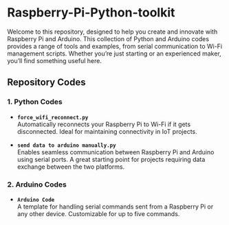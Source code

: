 # Raspberry-Pi-Python-toolkit

Welcome to this repository, designed to help you create and innovate with Raspberry Pi and Arduino.
This collection of Python and Arduino codes provides a range of tools and examples, from serial communication to Wi-Fi management scripts. Whether you’re just starting or an experienced maker, you’ll find something useful here.


## **Repository Codes**

### **1. Python Codes**

- **`force_wifi_reconnect.py`**  
  Automatically reconnects your Raspberry Pi to Wi-Fi if it gets disconnected. Ideal for maintaining connectivity in IoT projects.
  
- **`send data to arduino manually.py`**  
  Enables seamless communication between Raspberry Pi and Arduino using serial ports. A great starting point for projects requiring data exchange between the two platforms.

### **2. Arduino Codes**
- **`Arduino Code`**  
  A template for handling serial commands sent from a Raspberry Pi or any other device. Customizable for up to five commands.

